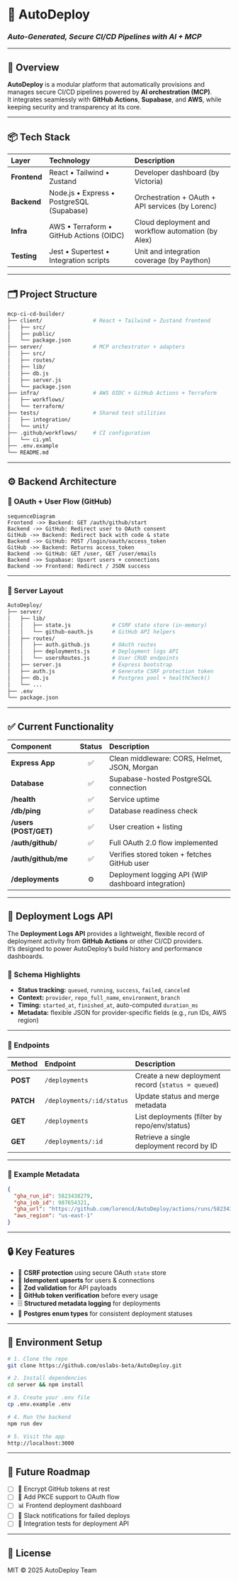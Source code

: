# 🚀 AutoDeploy

### _Auto-Generated, Secure CI/CD Pipelines with AI + MCP_

---

## 🧭 Overview

**AutoDeploy** is a modular platform that automatically provisions and manages secure CI/CD pipelines powered by **AI orchestration (MCP)**.  
It integrates seamlessly with **GitHub Actions**, **Supabase**, and **AWS**, while keeping security and transparency at its core.

---

## 📦 Tech Stack

| Layer        | Technology                                | Description                                        |
| :----------- | :---------------------------------------- | :------------------------------------------------- |
| **Frontend** | React • Tailwind • Zustand                | Developer dashboard (by Victoria)                  |
| **Backend**  | Node.js • Express • PostgreSQL (Supabase) | Orchestration + OAuth + API services (by Lorenc)   |
| **Infra**    | AWS • Terraform • GitHub Actions (OIDC)   | Cloud deployment and workflow automation (by Alex) |
| **Testing**  | Jest • Supertest • Integration scripts    | Unit and integration coverage (by Paython)         |

---

## 🗂️ Project Structure

```bash
mcp-ci-cd-builder/
├── client/                # React + Tailwind + Zustand frontend
│   ├── src/
│   ├── public/
│   └── package.json
├── server/                # MCP orchestrator + adapters
│   ├── src/
│   ├── routes/
│   ├── lib/
│   ├── db.js
│   ├── server.js
│   └── package.json
├── infra/                 # AWS OIDC + GitHub Actions + Terraform
│   ├── workflows/
│   └── terraform/
├── tests/                 # Shared test utilities
│   ├── integration/
│   └── unit/
├── .github/workflows/     # CI configuration
│   └── ci.yml
├── .env.example
└── README.md
```

---

## ⚙️ Backend Architecture

### 🧩 OAuth + User Flow (GitHub)

```mermaid
sequenceDiagram
Frontend ->> Backend: GET /auth/github/start
Backend ->> GitHub: Redirect user to OAuth consent
GitHub ->> Backend: Redirect back with code & state
Backend ->> GitHub: POST /login/oauth/access_token
GitHub ->> Backend: Returns access_token
Backend ->> GitHub: GET /user, GET /user/emails
Backend ->> Supabase: Upsert users + connections
Backend ->> Frontend: Redirect / JSON success
```

---

### 📁 Server Layout

```bash
AutoDeploy/
├── server/
│   ├── lib/
│   │   ├── state.js             # CSRF state store (in-memory)
│   │   └── github-oauth.js      # GitHub API helpers
│   ├── routes/
│   │   ├── auth.github.js       # OAuth routes
│   │   ├── deployments.js       # Deployment logs API
│   │   └── usersRoutes.js       # User CRUD endpoints
│   ├── server.js                # Express bootstrap
│   ├── auth.js                  # Generate CSRF protection token
│   ├── db.js                    # Postgres pool + healthCheck()
│   └── ...
├── .env
└── package.json
```

---

## ✅ Current Functionality

| Component             | Status | Description                                        |
| :-------------------- | :----: | :------------------------------------------------- |
| **Express App**       |   ✅   | Clean middleware: CORS, Helmet, JSON, Morgan       |
| **Database**          |   ✅   | Supabase-hosted PostgreSQL connection              |
| **/health**           |   ✅   | Service uptime                                     |
| **/db/ping**          |   ✅   | Database readiness check                           |
| **/users (POST/GET)** |   ✅   | User creation + listing                            |
| **/auth/github/**     |   ✅   | Full OAuth 2.0 flow implemented                    |
| **/auth/github/me**   |   ✅   | Verifies stored token + fetches GitHub user        |
| **/deployments**      |   ⚙️   | Deployment logging API (WIP dashboard integration) |

---

## 🧱 Deployment Logs API

The **Deployment Logs API** provides a lightweight, flexible record of deployment activity from **GitHub Actions** or other CI/CD providers.  
It’s designed to power AutoDeploy’s build history and performance dashboards.

### 🧩 Schema Highlights

- **Status tracking:** `queued`, `running`, `success`, `failed`, `canceled`
- **Context:** `provider`, `repo_full_name`, `environment`, `branch`
- **Timing:** `started_at`, `finished_at`, auto-computed `duration_ms`
- **Metadata:** flexible JSON for provider-specific fields (e.g., run IDs, AWS region)

---

### 🔌 Endpoints

| Method    | Endpoint                  | Description                                        |
| :-------- | :------------------------ | :------------------------------------------------- |
| **POST**  | `/deployments`            | Create a new deployment record (`status = queued`) |
| **PATCH** | `/deployments/:id/status` | Update status and merge metadata                   |
| **GET**   | `/deployments`            | List deployments (filter by repo/env/status)       |
| **GET**   | `/deployments/:id`        | Retrieve a single deployment record by ID          |

---

### 🧠 Example Metadata

```json
{
  "gha_run_id": 5823438279,
  "gha_job_id": 987654321,
  "gha_url": "https://github.com/lorencd/AutoDeploy/actions/runs/5823438279/job/987654321",
  "aws_region": "us-east-1"
}
```

---

## 🔒 Key Features

- 🔐 **CSRF protection** using secure OAuth `state` store
- 🔁 **Idempotent upserts** for users & connections
- 🧩 **Zod validation** for API payloads
- 🧠 **GitHub token verification** before every usage
- 🗄️ **Structured metadata logging** for deployments
- 🧰 **Postgres enum types** for consistent deployment statuses

---

## 🧰 Environment Setup

```bash
# 1. Clone the repo
git clone https://github.com/oslabs-beta/AutoDeploy.git

# 2. Install dependencies
cd server && npm install

# 3. Create your .env file
cp .env.example .env

# 4. Run the backend
npm run dev

# 5. Visit the app
http://localhost:3000
```

---

## 🧩 Future Roadmap

- [ ] 🔑 Encrypt GitHub tokens at rest
- [ ] 🔄 Add PKCE support to OAuth flow
- [ ] 📊 Frontend deployment dashboard
- [ ] 🧵 Slack notifications for failed deploys
- [ ] 🧪 Integration tests for deployment API

---

## 🧾 License

MIT © 2025 AutoDeploy Team
